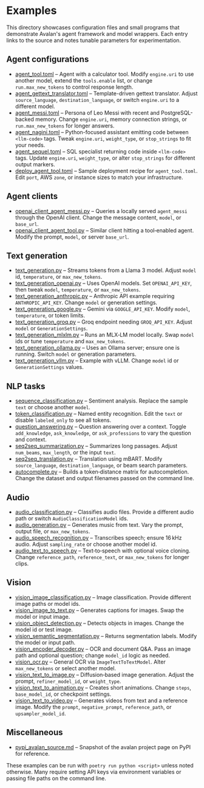 # Examples

This directory showcases configuration files and small programs that demonstrate Avalan's agent framework and model wrappers. Each entry links to the source and notes tunable parameters for experimentation.

## Agent configurations
- [agent_tool.toml](agent_tool.toml) – Agent with a calculator tool. Modify `engine.uri` to use another model, extend the `tools.enable` list, or change `run.max_new_tokens` to control response length.
- [agent_gettext_translator.toml](agent_gettext_translator.toml) – Template-driven gettext translator. Adjust `source_language`, `destination_language`, or switch `engine.uri` to a different model.
- [agent_messi.toml](agent_messi.toml) – Persona of Leo Messi with recent and PostgreSQL-backed memory. Change `engine.uri`, memory connection strings, or `run.max_new_tokens` for longer answers.
- [agent_nagini.toml](agent_nagini.toml) – Python-focused assistant emitting code between `<llm-code>` tags. Tweak `engine.uri`, `weight_type`, or `stop_strings` to fit your needs.
- [agent_sequel.toml](agent_sequel.toml) – SQL specialist returning code inside `<llm-code>` tags. Update `engine.uri`, `weight_type`, or alter `stop_strings` for different output markers.
- [deploy_agent_tool.toml](deploy_agent_tool.toml) – Sample deployment recipe for `agent_tool.toml`. Edit `port`, AWS `zone`, or instance sizes to match your infrastructure.

## Agent clients
- [openai_client_agent_messi.py](openai_client_agent_messi.py) – Queries a locally served `agent_messi` through the OpenAI client. Change the message content, `model`, or `base_url`.
- [openai_client_agent_tool.py](openai_client_agent_tool.py) – Similar client hitting a tool‑enabled agent. Modify the prompt, `model`, or server `base_url`.

## Text generation
- [text_generation.py](text_generation.py) – Streams tokens from a Llama 3 model. Adjust `model` id, `temperature`, or `max_new_tokens`.
- [text_generation_openai.py](text_generation_openai.py) – Uses OpenAI models. Set `OPENAI_API_KEY`, then tweak `model`, `temperature`, or `max_new_tokens`.
- [text_generation_anthropic.py](text_generation_anthropic.py) – Anthropic API example requiring `ANTHROPIC_API_KEY`. Change `model` or generation settings.
- [text_generation_google.py](text_generation_google.py) – Gemini via `GOOGLE_API_KEY`. Modify `model`, `temperature`, or token limits.
- [text_generation_groq.py](text_generation_groq.py) – Groq endpoint needing `GROQ_API_KEY`. Adjust `model` or `GenerationSettings`.
- [text_generation_mlxlm.py](text_generation_mlxlm.py) – Runs an MLX‑LM model locally. Swap `model` ids or tune `temperature` and `max_new_tokens`.
- [text_generation_ollama.py](text_generation_ollama.py) – Uses an Ollama server; ensure one is running. Switch `model` or generation parameters.
- [text_generation_vllm.py](text_generation_vllm.py) – Example with vLLM. Change `model` id or `GenerationSettings` values.

## NLP tasks
- [sequence_classification.py](sequence_classification.py) – Sentiment analysis. Replace the sample `text` or choose another `model`.
- [token_classification.py](token_classification.py) – Named entity recognition. Edit the `text` or disable `labeled_only` to see all tokens.
- [question_answering.py](question_answering.py) – Question answering over a context. Toggle `add_knowledge`, `ask_knowledge`, or `ask_professions` to vary the question and context.
- [seq2seq_summarization.py](seq2seq_summarization.py) – Summarizes long passages. Adjust `num_beams`, `max_length`, or the input `text`.
- [seq2seq_translation.py](seq2seq_translation.py) – Translation using mBART. Modify `source_language`, `destination_language`, or beam search parameters.
- [autocomplete.py](autocomplete.py) – Builds a token‑distance matrix for autocompletion. Change the dataset and output filenames passed on the command line.

## Audio
- [audio_classification.py](audio_classification.py) – Classifies audio files. Provide a different audio path or switch `AudioClassificationModel` ids.
- [audio_generation.py](audio_generation.py) – Generates music from text. Vary the prompt, output file, or `max_new_tokens`.
- [audio_speech_recognition.py](audio_speech_recognition.py) – Transcribes speech; ensure 16 kHz audio. Adjust `sampling_rate` or choose another model id.
- [audio_text_to_speech.py](audio_text_to_speech.py) – Text‑to‑speech with optional voice cloning. Change `reference_path`, `reference_text`, or `max_new_tokens` for longer clips.

## Vision
- [vision_image_classification.py](vision_image_classification.py) – Image classification. Provide different image paths or model ids.
- [vision_image_to_text.py](vision_image_to_text.py) – Generates captions for images. Swap the model or input image.
- [vision_object_detection.py](vision_object_detection.py) – Detects objects in images. Change the model id or test image.
- [vision_semantic_segmentation.py](vision_semantic_segmentation.py) – Returns segmentation labels. Modify the model or input path.
- [vision_encoder_decoder.py](vision_encoder_decoder.py) – OCR and document Q&A. Pass an image path and optional question; change `model_id` logic as needed.
- [vision_ocr.py](vision_ocr.py) – General OCR via `ImageTextToTextModel`. Alter `max_new_tokens` or select another model.
- [vision_text_to_image.py](vision_text_to_image.py) – Diffusion‑based image generation. Adjust the prompt, `refiner_model_id`, or `weight_type`.
- [vision_text_to_animation.py](vision_text_to_animation.py) – Creates short animations. Change `steps`, `base_model_id`, or checkpoint settings.
- [vision_text_to_video.py](vision_text_to_video.py) – Generates videos from text and a reference image. Modify the `prompt`, `negative_prompt`, `reference_path`, or `upsampler_model_id`.

## Miscellaneous
- [pypi_avalan_source.md](pypi_avalan_source.md) – Snapshot of the avalan project page on PyPI for reference.

These examples can be run with `poetry run python <script>` unless noted otherwise. Many require setting API keys via environment variables or passing file paths on the command line.
